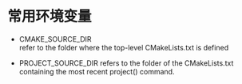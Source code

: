 # 常用环境变量
-   CMAKE_SOURCE_DIR  
refer to the folder where the top-level CMakeLists.txt is defined

-   PROJECT_SOURCE_DIR
refers to the folder of the CMakeLists.txt containing the most recent project() command.